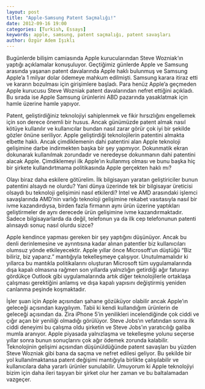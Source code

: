 ```yaml
---
layout: post
title: "Apple-Samsung Patent Saçmalığı!"
date: 2012-09-16 19:00
categories: [Turkish, Essays]
keywords: apple, samsung, patent saçmalığı, patent savaşları
author: Özgür Adem Işıklı
---
```


Bugünlerde bilişim camiasında Apple kurucularından Steve Wozniak‘ın yaptığı açıklamalar konuşuluyor. Geçtiğimiz günlerde Apple ve Samsung arasında yaşanan patent davalarında Apple haklı bulunmuş ve Samsung Apple’a 1 milyar dolar ödemeye mahkum edilmişti. Samsung karara itiraz etti ve kararın bozulması için girişimlere başladı. Para henüz Apple’a geçmeden Apple kurucusu Steve Wozniak patent davalarından nefret ettiğini açıkladı. Bu sırada ise Apple Samsung ürünlerini ABD pazarında yasaklatmak için hamle üzerine hamle yapıyor.

Patent, geliştirdiğiniz teknolojiyi sahiplenmek ve fikir hırsızlığını engellemek için son derece önemli bir husus. Ancak günümüzde patent almak nasıl kötüye kullanılır ve kullanıcılar bundan nasıl zarar görür çok iyi bir şekilde gözler önüne seriliyor. Apple geliştirdiği teknolojilerin patentini almakta elbette haklı. Ancak çimdiklemenin dahi patentini alan Apple teknoloji gelişimine darbe indirmekten başka bir şey yapmıyor. Dokunmatik ekran dokunarak kullanılmak zorundadır ve neredeyse dokunmanın dahi patentini alacak Apple. Çimdiklemeyi ilk Apple’ın kullanmış olması ve bunu başka hiç bir şirkete kullandırtmama politikasında Apple gerçekten haklı mı?

Olayı biraz daha eskilere götürelim. İlk bilgisayarı yaratan geliştiriciler bunun patentini alsaydı ne olurdu? Yani dünya üzerinde tek bir bilgisayar üreticisi olsaydı bu teknoloji gelişimini nasıl etkilerdi? Intel ve AMD arasındaki işlemci savaşlarında AMD’nin varlığı teknoloji gelişimine rekabet vasıtasıyla nasıl bir ivme kazandırdıysa, birden fazla firmanın aynı ürün üzerine yaptıkları geliştirmeler de aynı derecede ürün gelişimine ivme kazandırmaktadır. Sadece bilgisayarlarda da değil, telefonun ya da ilk cep telefonunun patenti alınsaydı sonuç nasıl olurdu sizce?

Apple kendince yapması gereken bir şey yaptığını düşünüyor. Ancak bu denli derinlemesine ve ayrıntısına kadar alınan patentler biz kullanıcıları olumsuz yönde etkileyecektir. Apple yıllar önce Microsoft‘un düştüğü “Biz biliriz, biz yaparız.” mantığıyla tekelleşmeye çalışıyor. Unutulmamalıdır ki yıllarca bu mantıkla politikalarını oluşturan Microsoft tüm uygulamalarında dışa kapalı olmasına rağmen son yıllarda yalnızlığın getirdiği ağır faturayı gördükçe Outlook gibi uygulamalarında artık diğer teknolojilerle ortaklaşa çalışması gerektiğini anlamış ve dışa kapalı yapısını değiştirmiş yeniden canlanma peşinde koşmaktadır.

İşler şuan için Apple açısından şahane gözüküyor olabilir ancak Apple’ın geleceği açısından kaygılıyım. Tabii ki kendi kullandığım ürünlerin de geleceği açısından da. Zira iPhone 5′in yenilikleri incelendiğinde çok ciddi ve çığır açan bir yeniliği olmadığı görülüyor. Steve Jobs‘ın vefatından sonra ilk ciddi deneyimi bu çalışma oldu şirketin ve Steve Jobs’ın yaratıcılığı galiba mumla aranıyor. Apple piyasada yalnızlaşma ve tekelleşme yolunu seçerse yıllar sonra bunun sonuçlarını çok ağır ödemek zorunda kalabilir. Teknolojinin gelişimi açısından düşünüldüğünde patent savaşları bu yüzden Steve Wozniak gibi bana da saçma ve nefret edilesi geliyor. Bu şekilde bir yol kullanılmaktansa patent değişimi mantığıyla birlikte çalışılabilir ve kullanıcılara daha yararlı ürünler sunulabilir. Umuyorum ki Apple teknolojiyi bizim için daha ileri taşıyan bir şirket olur her zaman ve bu baltalamadan vazgeçer.
